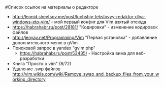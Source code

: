 #Cписок ссылок на материалы о редакторе

 - http://leonid.shevtsov.me/post/luchshiy-tekstovyy-redaktor-dlya-windows-eto-vim/ - мой первый конфиг для Vim взятый отсюда
 - https://habrahabr.ru/post/28181/ "Кодировки" - изменение кодировок файлов
 - http://jenyay.net/Programming/Vim "Первая установка" - добавление дополнительного меню в gVim
 - Поисковой запрос в yandex "gvim php"
	- https://habrahabr.ru/post/53435/ - Настройка вима для веб-разработки
 - Книга "Просто о vim" (8/72)
 - Удаление .swp файлов http://vim.wikia.com/wiki/Remove_swap_and_backup_files_from_your_working_directory

